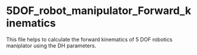 # 5DOF_robot_manipulator_Forward_kinematics
This file helps to calculate the forward kinematics of 5 DOF robotics maniplator using the DH parameters.
